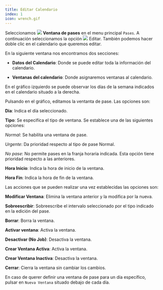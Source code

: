 ```yaml
---
title: Editar Calendario
index: 1
icon: wrench.gif
---
```


Seleccionamos <img src="/static/images/icons/slot.png" /> **Ventana de pases**
en el menu principal `Pases`. A continuación seleccionamos la opción <img
src="/static/images/icons/edit.gif" /> Editar. También podemos hacer doble clic
en el calendario que queremos editar.

En la siguiente ventana nos encontramos dos secciones:


- **Datos del Calendario**: Donde se puede editar toda la información del
calendario.

- **Ventanas del calendario**: Donde asignaremos ventanas al calendario.

En el gráfico izquierdo se puede observar los días de la semana indicados en el calendario situado a la derecha.

Pulsando en el gráfico, editamos la ventanta de pase. Las opciones son:

**Dia**: Indica el día seleccionado.

**Tipo**: Se especifíca el tipo de ventana. Se establece una de las siguientes opciones:

*Normal*: Se habilita una ventana de pase.

*Urgente*: Da prioridad respecto al tipo de pase Normal.

*No pase*: No permite pases en la franja horaria indicada. Esta opción tiene prioridad respecto a las anteriores.

**Hora Inicio**: Indica la hora de inicio de la ventana.

**Hora Fin**: Indica la hora de fin de la ventana.

Las acciones que se pueden realizar una vez establecidas las opciones son:

**Modificar Ventana**: Elimina la ventana anterior y la modifica por la nueva.

**Sobreescribir**: Sobreescribe el intervalo seleccionado por el tipo indicado en la edición del pase.

**Borrar**: Borra la ventana.

**Activar ventana**: Activa la ventana.

**Desactivar (No Job)**: Desactiva la ventana.

**Crear Ventana Activa**: Activa la ventana.

**Crear Ventana Inactiva**: Desactiva la ventana.

**Cerrar**: Cierra la ventana sin cambiar los cambios.


En caso de querer definir una ventana de pase para un día específico, pulsar en `Nueva Ventana` situado debajo de cada día.


